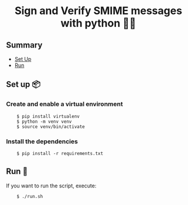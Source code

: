 <h1 align="center">
Sign and Verify SMIME messages with python 📧🔑
</h1>

## Summary
- [Set Up](#set-up-)
- [Run](#run-)

## Set up 📦

### Create and enable a virtual environment

```
    $ pip install virtualenv
    $ python -m venv venv
    $ source venv/bin/activate
```

### Install the dependencies

```
    $ pip install -r requirements.txt
```

## Run 🏃
If you want to run the script, execute:

```
    $ ./run.sh
```
